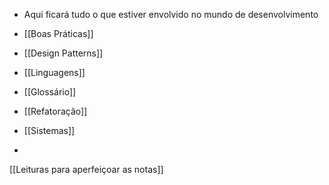 
- Aqui ficará tudo o que estiver envolvido no mundo de desenvolvimento

- [[Boas Práticas]]
- [[Design Patterns]]
- [[Linguagens]]
- [[Glossário]]
- [[Refatoração]]
- [[Sistemas]]
- 


[[Leituras para aperfeiçoar as notas]]



